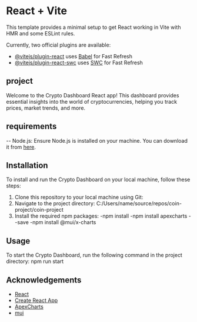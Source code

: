 
# React + Vite

This template provides a minimal setup to get React working in Vite with HMR and some ESLint rules.

Currently, two official plugins are available:

- [@vitejs/plugin-react](https://github.com/vitejs/vite-plugin-react/blob/main/packages/plugin-react/README.md) uses [Babel](https://babeljs.io/) for Fast Refresh
- [@vitejs/plugin-react-swc](https://github.com/vitejs/vite-plugin-react-swc) uses [SWC](https://swc.rs/) for Fast Refresh

## project
Welcome to the Crypto Dashboard React app! This dashboard provides essential insights into the world of cryptocurrencies, helping you track prices, market trends, and more.



## requirements
-- Node.js: Ensure Node.js is installed on your machine. You can download it from [here](https://nodejs.org/).
## Installation

To install and run the Crypto Dashboard on your local machine, follow these steps:

1. Clone this repository to your local machine using Git:
2. Navigate to the project directory: C:/Users/name/source/repos/coin-project/coin-project
3.  Install the required npm packages:
   -npm install
   -npm install apexcharts --save
   -npm install @mui/x-charts
   

 ## Usage
To start the Crypto Dashboard, run the following command in the project directory: npm run start

## Acknowledgements

- [React](https://reactjs.org/)
- [Create React App](https://create-react-app.dev/)
- [ApexCharts](https://apexcharts.com/)
- [mui](https://mui.com/)
